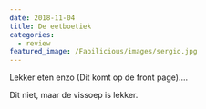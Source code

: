 ```yaml
---
date: 2018-11-04
title: De eetboetiek
categories:
  - review
featured_image: /Fabilicious/images/sergio.jpg
---
```


Lekker eten enzo (Dit komt op de front page)....


<!--more-->

Dit niet, maar de vissoep is lekker.